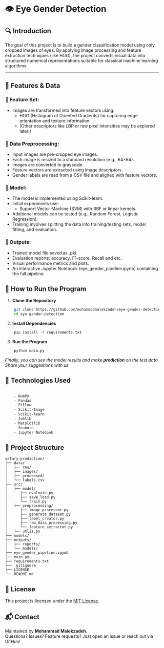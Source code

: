# 👁 Eye Gender Detection

## 🔍 Introduction

The goal of this project is to build a gender classification model using only cropped images of eyes. By applying image processing and feature extraction techniques (like HOG), the project converts visual data into structured numerical representations suitable for classical machine learning algorithms.

---

## 🧰 Features & Data

### 🔹 Feature Set:
- Images are transformed into feature vectors using:
  - HOG (Histogram of Oriented Gradients) for capturing edge orientation and texture information.
  - (Other descriptors like LBP or raw pixel intensities may be explored later.)

### 🔹 Data Preprocessing:
- Input images are pre-cropped eye images.
- Each image is resized to a standard resolution (e.g., 64×64).
- Images are converted to grayscale.
- Feature vectors are extracted using image descriptors.
- Gender labels are read from a CSV file and aligned with feature vectors.

### 🔹 Model:
- The model is implemented using Scikit-learn.
- Initial experiments use:
  - Support Vector Machine (SVM) with RBF or linear kernels.
- Additional models can be tested (e.g., Random Forest, Logistic Regression).
- Training involves splitting the data into training/testing sets, model fitting, and evaluation.

### 🔹 Outputs:
- Trained model file saved as .pkl.
- Evaluation reports: accuracy, F1-score, Recall and etc.
- Visual performance metrics and plots.
- An interactive Jupyter Notebook (eye_gender_pipeline.ipynb) containing the full pipeline.

## 📌 How to Run the Program
  1. **Clone the Repository**
  ```bash
      git clone https://github.com/mohammadmalekzadeh/eye-gender-detection.git
      cd eye-gender-detection
  ```

  2. **Install Dependencies**
  ```python
      pip install -r requirements.txt
  ```

  3. **Run the Program**
  ```python
      python main.py
  ```

  _Finally, you can see the model results and make **prediction** on the test data_
  _Share your suggestions with us_

## 🚀 Technologies Used
```bash

    - NumPy
    - Pandas
    - Pillow
    - Scikit-Image
    - Scikit-learn
    - Joblib
    - Matplotlib
    - Seaborn
    - Jupyter Notebook

```


## 📁 Project Structure
```
salary-prediction/
├── data/
│   ├── raw/
│   ├── images/
│   ├── processed/
│   └── labels.csv
├── src/
│   ├── model/
│      ├── evaluate.py
│      ├── save_load.py
│      └── train.py
│   ├── preprocessing/
│      ├── image_processor.py
│      ├── generate_dataset.py
│      ├── label_creator.py
│      ├── raw_data_processing.py
│      └── feature_extractor.py
│   └── utlis.py
├── models/
├── outputs/
│   ├── reports/
│   └── models/
├── eye_gender_pipeline.ipynb
├── main.py
├── requirements.txt
├── .gitignore
├── LICENSE
└── README.md
```


## 📜 License
This project is licensed under the [MIT License](LICENSE).

## 📬 Contact
Maintained by **Mohammad Malekzadeh**.  
Questions? Issues? Feature requests? Just open an issue or reach out via GitHub!
